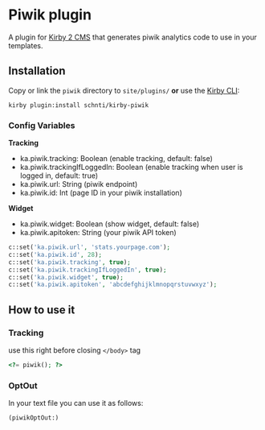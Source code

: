 # Piwik plugin

A plugin for [Kirby 2 CMS](http://getkirby.com) that generates piwik analytics code to use in your templates.

## Installation

Copy or link the `piwik` directory to `site/plugins/` **or** use the [Kirby CLI](https://github.com/getkirby/cli):

```
kirby plugin:install schnti/kirby-piwik
```

### Config Variables

**Tracking**
* ka.piwik.tracking: Boolean (enable tracking, default: false)
* ka.piwik.trackingIfLoggedIn: Boolean (enable tracking when user is logged in, default: true)
* ka.piwik.url: String (piwik endpoint)
* ka.piwik.id: Int (page ID in your piwik installation)

**Widget**
* ka.piwik.widget: Boolean (show widget, default: false)
* ka.piwik.apitoken: String (your piwik API token)

```php
c::set('ka.piwik.url', 'stats.yourpage.com');
c::set('ka.piwik.id', 28);
c::set('ka.piwik.tracking', true);
c::set('ka.piwik.trackingIfLoggedIn', true);
c::set('ka.piwik.widget', true);
c::set('ka.piwik.apitoken', 'abcdefghijklmnopqrstuvwxyz');
```

## How to use it

### Tracking

use this right before closing `</body>` tag

```php
<?= piwik(); ?>
```

### OptOut

In your text file you can use it as follows:

```
(piwikOptOut:)
```